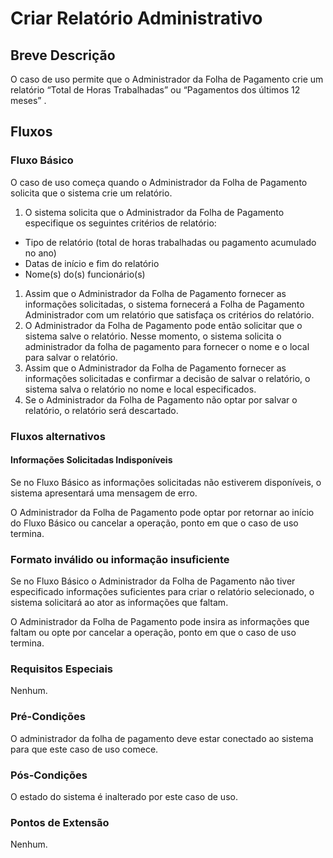 # Criar Relatório Administrativo
## Breve Descrição
O caso de uso permite que o Administrador da Folha de Pagamento crie um relatório “Total de Horas Trabalhadas” ou “Pagamentos dos últimos 12 meses” .
## Fluxos
### Fluxo Básico
O caso de uso começa quando o Administrador da Folha de Pagamento solicita que o sistema crie um relatório.
1. O sistema solicita que o Administrador da Folha de Pagamento especifique os seguintes critérios de relatório: 
  - Tipo de relatório (total de horas trabalhadas ou pagamento acumulado no ano) 
  - Datas de início e fim do relatório
  - Nome(s) do(s) funcionário(s)

1. Assim que o Administrador da Folha de Pagamento fornecer as informações solicitadas, o sistema fornecerá a Folha de Pagamento Administrador com um relatório que satisfaça os critérios do relatório.
2. O Administrador da Folha de Pagamento pode então solicitar que o sistema salve o
relatório. Nesse momento, o sistema solicita o administrador da folha de pagamento para
fornecer o nome e o local para salvar o relatório.
1. Assim que o Administrador da Folha de Pagamento fornecer as informações solicitadas
e confirmar a decisão 
de salvar o relatório, o sistema salva o relatório no nome e local
especificados.
1. Se o Administrador da Folha de Pagamento não optar por salvar o relatório, o relatório será descartado.


### Fluxos alternativos
#### **Informações Solicitadas Indisponíveis**
Se no Fluxo Básico as informações solicitadas não estiverem disponíveis, o sistema apresentará uma mensagem de erro.
  
  O Administrador da Folha de Pagamento pode
optar por retornar ao início do Fluxo Básico ou cancelar a operação, ponto em que o caso de uso termina.
### **Formato inválido ou informação insuficiente**
Se no Fluxo Básico o Administrador da Folha de Pagamento não tiver especificado informações suficientes para criar o relatório selecionado, o sistema solicitará ao ator
as informações que faltam.

O Administrador da Folha de Pagamento pode insira as
informações que faltam ou opte por cancelar a operação, ponto em que o caso de uso termina.

### Requisitos Especiais 
Nenhum.
### Pré-Condições 
O administrador da folha de pagamento deve estar conectado ao sistema para que este caso de uso comece.
### Pós-Condições 
O estado do sistema é inalterado por este caso de uso.
### Pontos de Extensão 
Nenhum.